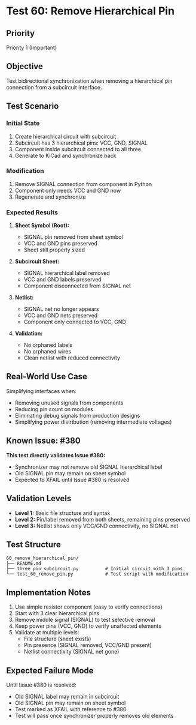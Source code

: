 # Test 60: Remove Hierarchical Pin

## Priority
Priority 1 (Important)

## Objective
Test bidirectional synchronization when removing a hierarchical pin connection from a subcircuit interface.

## Test Scenario

### Initial State
1. Create hierarchical circuit with subcircuit
2. Subcircuit has 3 hierarchical pins: VCC, GND, SIGNAL
3. Component inside subcircuit connected to all three
4. Generate to KiCad and synchronize back

### Modification
1. Remove SIGNAL connection from component in Python
2. Component only needs VCC and GND now
3. Regenerate and synchronize

### Expected Results
1. **Sheet Symbol (Root):**
   - SIGNAL pin removed from sheet symbol
   - VCC and GND pins preserved
   - Sheet still properly sized

2. **Subcircuit Sheet:**
   - SIGNAL hierarchical label removed
   - VCC and GND labels preserved
   - Component disconnected from SIGNAL net

3. **Netlist:**
   - SIGNAL net no longer appears
   - VCC and GND nets preserved
   - Component only connected to VCC, GND

4. **Validation:**
   - No orphaned labels
   - No orphaned wires
   - Clean netlist with reduced connectivity

## Real-World Use Case
Simplifying interfaces when:
- Removing unused signals from components
- Reducing pin count on modules
- Eliminating debug signals from production designs
- Simplifying power distribution (removing intermediate voltages)

## Known Issue: #380
**This test directly validates Issue #380:**
- Synchronizer may not remove old SIGNAL hierarchical label
- Old SIGNAL pin may remain on sheet symbol
- Expected to XFAIL until Issue #380 is resolved

## Validation Levels
- **Level 1:** Basic file structure and syntax
- **Level 2:** Pin/label removed from both sheets, remaining pins preserved
- **Level 3:** Netlist shows only VCC/GND connectivity, no SIGNAL net

## Test Structure
```
60_remove_hierarchical_pin/
├── README.md
├── three_pin_subcircuit.py          # Initial circuit with 3 pins
└── test_60_remove_pin.py            # Test script with modification
```

## Implementation Notes
1. Use simple resistor component (easy to verify connections)
2. Start with 3 clear hierarchical pins
3. Remove middle signal (SIGNAL) to test selective removal
4. Keep power pins (VCC, GND) to verify unaffected elements
5. Validate at multiple levels:
   - File structure (sheet exists)
   - Pin presence (SIGNAL removed, VCC/GND present)
   - Netlist connectivity (SIGNAL net gone)

## Expected Failure Mode
Until Issue #380 is resolved:
- Old SIGNAL label may remain in subcircuit
- Old SIGNAL pin may remain on sheet symbol
- Test marked as XFAIL with reference to #380
- Test will pass once synchronizer properly removes old elements
